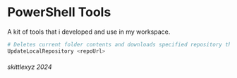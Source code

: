# PowerShell Tools

A kit of tools that i developed and use in my workspace.

```powershell
# Deletes current folder contents and downloads specified repository then checks if it's up to date.
UpdateLocalRepository <repoUrl>
```

###### skittlexyz 2024
